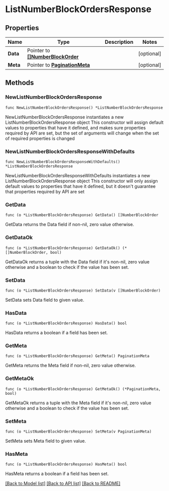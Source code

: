 # ListNumberBlockOrdersResponse

## Properties

Name | Type | Description | Notes
------------ | ------------- | ------------- | -------------
**Data** | Pointer to [**[]NumberBlockOrder**](NumberBlockOrder.md) |  | [optional] 
**Meta** | Pointer to [**PaginationMeta**](PaginationMeta.md) |  | [optional] 

## Methods

### NewListNumberBlockOrdersResponse

`func NewListNumberBlockOrdersResponse() *ListNumberBlockOrdersResponse`

NewListNumberBlockOrdersResponse instantiates a new ListNumberBlockOrdersResponse object
This constructor will assign default values to properties that have it defined,
and makes sure properties required by API are set, but the set of arguments
will change when the set of required properties is changed

### NewListNumberBlockOrdersResponseWithDefaults

`func NewListNumberBlockOrdersResponseWithDefaults() *ListNumberBlockOrdersResponse`

NewListNumberBlockOrdersResponseWithDefaults instantiates a new ListNumberBlockOrdersResponse object
This constructor will only assign default values to properties that have it defined,
but it doesn't guarantee that properties required by API are set

### GetData

`func (o *ListNumberBlockOrdersResponse) GetData() []NumberBlockOrder`

GetData returns the Data field if non-nil, zero value otherwise.

### GetDataOk

`func (o *ListNumberBlockOrdersResponse) GetDataOk() (*[]NumberBlockOrder, bool)`

GetDataOk returns a tuple with the Data field if it's non-nil, zero value otherwise
and a boolean to check if the value has been set.

### SetData

`func (o *ListNumberBlockOrdersResponse) SetData(v []NumberBlockOrder)`

SetData sets Data field to given value.

### HasData

`func (o *ListNumberBlockOrdersResponse) HasData() bool`

HasData returns a boolean if a field has been set.

### GetMeta

`func (o *ListNumberBlockOrdersResponse) GetMeta() PaginationMeta`

GetMeta returns the Meta field if non-nil, zero value otherwise.

### GetMetaOk

`func (o *ListNumberBlockOrdersResponse) GetMetaOk() (*PaginationMeta, bool)`

GetMetaOk returns a tuple with the Meta field if it's non-nil, zero value otherwise
and a boolean to check if the value has been set.

### SetMeta

`func (o *ListNumberBlockOrdersResponse) SetMeta(v PaginationMeta)`

SetMeta sets Meta field to given value.

### HasMeta

`func (o *ListNumberBlockOrdersResponse) HasMeta() bool`

HasMeta returns a boolean if a field has been set.


[[Back to Model list]](../README.md#documentation-for-models) [[Back to API list]](../README.md#documentation-for-api-endpoints) [[Back to README]](../README.md)


